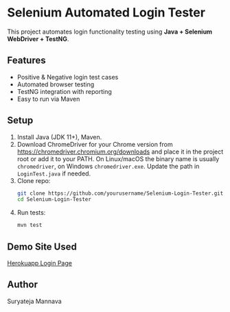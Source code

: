 # Selenium Automated Login Tester

This project automates login functionality testing using **Java + Selenium WebDriver + TestNG**.

## Features
- Positive & Negative login test cases
- Automated browser testing
- TestNG integration with reporting
- Easy to run via Maven

## Setup
1. Install Java (JDK 11+), Maven.
2. Download ChromeDriver for your Chrome version from https://chromedriver.chromium.org/downloads
   and place it in the project root or add it to your PATH. On Linux/macOS the binary name is usually `chromedriver`,
   on Windows `chromedriver.exe`. Update the path in `LoginTest.java` if needed.
3. Clone repo:
   ```bash
   git clone https://github.com/yourusername/Selenium-Login-Tester.git
   cd Selenium-Login-Tester
   ```
4. Run tests:
   ```bash
   mvn test
   ```

## Demo Site Used
[Herokuapp Login Page](https://the-internet.herokuapp.com/login)

## Author
Suryateja Mannava
